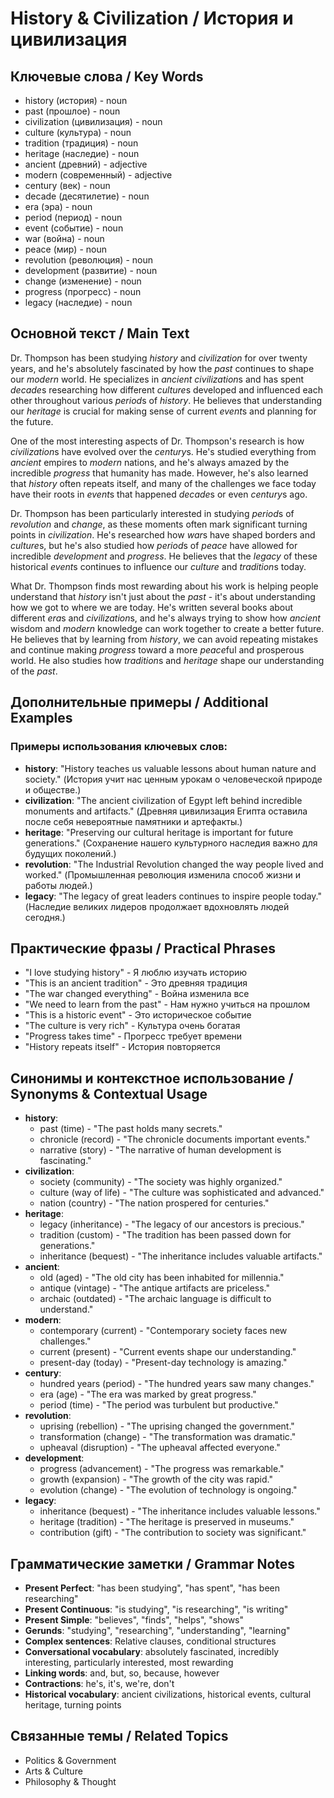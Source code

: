 # History & Civilization / История и цивилизация

## Ключевые слова / Key Words
- history (история) - noun
- past (прошлое) - noun
- civilization (цивилизация) - noun
- culture (культура) - noun
- tradition (традиция) - noun
- heritage (наследие) - noun
- ancient (древний) - adjective
- modern (современный) - adjective
- century (век) - noun
- decade (десятилетие) - noun
- era (эра) - noun
- period (период) - noun
- event (событие) - noun
- war (война) - noun
- peace (мир) - noun
- revolution (революция) - noun
- development (развитие) - noun
- change (изменение) - noun
- progress (прогресс) - noun
- legacy (наследие) - noun

## Основной текст / Main Text

Dr. Thompson has been studying *history* and *civilization* for over twenty years, and he's absolutely fascinated by how the *past* continues to shape our *modern* world. He specializes in *ancient* *civilization*s and has spent *decade*s researching how different *culture*s developed and influenced each other throughout various *period*s of *history*. He believes that understanding our *heritage* is crucial for making sense of current *event*s and planning for the future.

One of the most interesting aspects of Dr. Thompson's research is how *civilization*s have evolved over the *century*s. He's studied everything from *ancient* empires to *modern* nations, and he's always amazed by the incredible *progress* that humanity has made. However, he's also learned that *history* often repeats itself, and many of the challenges we face today have their roots in *event*s that happened *decade*s or even *century*s ago.

Dr. Thompson has been particularly interested in studying *period*s of *revolution* and *change*, as these moments often mark significant turning points in *civilization*. He's researched how *war*s have shaped borders and *culture*s, but he's also studied how *period*s of *peace* have allowed for incredible *development* and *progress*. He believes that the *legacy* of these historical *event*s continues to influence our *culture* and *tradition*s today.

What Dr. Thompson finds most rewarding about his work is helping people understand that *history* isn't just about the *past* - it's about understanding how we got to where we are today. He's written several books about different *era*s and *civilization*s, and he's always trying to show how *ancient* wisdom and *modern* knowledge can work together to create a better future. He believes that by learning from *history*, we can avoid repeating mistakes and continue making *progress* toward a more *peace*ful and prosperous world. He also studies how *tradition*s and *heritage* shape our understanding of the *past*.

## Дополнительные примеры / Additional Examples

### Примеры использования ключевых слов:
- **history**: "History teaches us valuable lessons about human nature and society." (История учит нас ценным урокам о человеческой природе и обществе.)
- **civilization**: "The ancient civilization of Egypt left behind incredible monuments and artifacts." (Древняя цивилизация Египта оставила после себя невероятные памятники и артефакты.)
- **heritage**: "Preserving our cultural heritage is important for future generations." (Сохранение нашего культурного наследия важно для будущих поколений.)
- **revolution**: "The Industrial Revolution changed the way people lived and worked." (Промышленная революция изменила способ жизни и работы людей.)
- **legacy**: "The legacy of great leaders continues to inspire people today." (Наследие великих лидеров продолжает вдохновлять людей сегодня.)

## Практические фразы / Practical Phrases

- "I love studying history" - Я люблю изучать историю
- "This is an ancient tradition" - Это древняя традиция
- "The war changed everything" - Война изменила все
- "We need to learn from the past" - Нам нужно учиться на прошлом
- "This is a historic event" - Это историческое событие
- "The culture is very rich" - Культура очень богатая
- "Progress takes time" - Прогресс требует времени
- "History repeats itself" - История повторяется

## Синонимы и контекстное использование / Synonyms & Contextual Usage

- **history**: 
  - past (time) - "The past holds many secrets."
  - chronicle (record) - "The chronicle documents important events."
  - narrative (story) - "The narrative of human development is fascinating."
- **civilization**: 
  - society (community) - "The society was highly organized."
  - culture (way of life) - "The culture was sophisticated and advanced."
  - nation (country) - "The nation prospered for centuries."
- **heritage**: 
  - legacy (inheritance) - "The legacy of our ancestors is precious."
  - tradition (custom) - "The tradition has been passed down for generations."
  - inheritance (bequest) - "The inheritance includes valuable artifacts."
- **ancient**: 
  - old (aged) - "The old city has been inhabited for millennia."
  - antique (vintage) - "The antique artifacts are priceless."
  - archaic (outdated) - "The archaic language is difficult to understand."
- **modern**: 
  - contemporary (current) - "Contemporary society faces new challenges."
  - current (present) - "Current events shape our understanding."
  - present-day (today) - "Present-day technology is amazing."
- **century**: 
  - hundred years (period) - "The hundred years saw many changes."
  - era (age) - "The era was marked by great progress."
  - period (time) - "The period was turbulent but productive."
- **revolution**: 
  - uprising (rebellion) - "The uprising changed the government."
  - transformation (change) - "The transformation was dramatic."
  - upheaval (disruption) - "The upheaval affected everyone."
- **development**: 
  - progress (advancement) - "The progress was remarkable."
  - growth (expansion) - "The growth of the city was rapid."
  - evolution (change) - "The evolution of technology is ongoing."
- **legacy**: 
  - inheritance (bequest) - "The inheritance includes valuable lessons."
  - heritage (tradition) - "The heritage is preserved in museums."
  - contribution (gift) - "The contribution to society was significant."

## Грамматические заметки / Grammar Notes

- **Present Perfect**: "has been studying", "has spent", "has been researching"
- **Present Continuous**: "is studying", "is researching", "is writing"
- **Present Simple**: "believes", "finds", "helps", "shows"
- **Gerunds**: "studying", "researching", "understanding", "learning"
- **Complex sentences**: Relative clauses, conditional structures
- **Conversational vocabulary**: absolutely fascinated, incredibly interesting, particularly interested, most rewarding
- **Linking words**: and, but, so, because, however
- **Contractions**: he's, it's, we're, don't
- **Historical vocabulary**: ancient civilizations, historical events, cultural heritage, turning points

## Связанные темы / Related Topics

- Politics & Government
- Arts & Culture
- Philosophy & Thought
